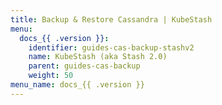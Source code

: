 ```yaml
---
title: Backup & Restore Cassandra | KubeStash
menu:
  docs_{{ .version }}:
    identifier: guides-cas-backup-stashv2
    name: KubeStash (aka Stash 2.0)
    parent: guides-cas-backup
    weight: 50
menu_name: docs_{{ .version }}
---
```

